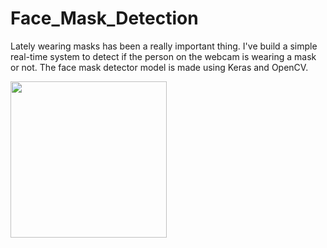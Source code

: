 # Face_Mask_Detection

Lately wearing masks has been a really important thing. I've build a simple real-time system to detect if the person on the webcam is wearing a mask or not. The face mask detector model is made using Keras and OpenCV.


<div style="width: 300px; height: 250px; overflow: hidden">
  <img src="maskgif.gif" width="250" height="250">
</div>
